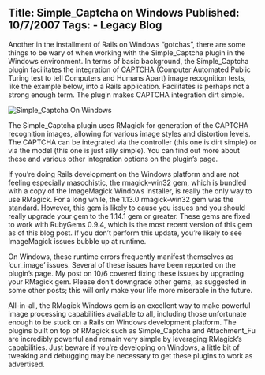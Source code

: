 Title: Simple_Captcha on Windows
Published: 10/7/2007
Tags:
    - Legacy Blog
---
Another in the installment of Rails on Windows “gotchas”, there are some things to be wary of when working with the Simple_Captcha plugin in the Windows environment. In terms of basic background, the Simple_Captcha plugin facilitates the integration of [CAPTCHA](https://en.wikipedia.org/wiki/CAPTCHA) (Computer Automated Public Turing test to tell Computers and Humans Apart) image recognition tests, like the example below, into a Rails application. Facilitates is perhaps not a strong enough term. The plugin makes CAPTCHA integration dirt simple.

![Simple_Captcha On Windows](https://s3.amazonaws.com/s3.beckshome.com/20071007-Simple-Captcha.PNG)

The Simple_Captcha plugin uses RMagick for generation of the CAPTCHA recognition images, allowing for various image styles and distortion levels. The CAPTCHA can be integrated via the controller (this one is dirt simple) or via the model (this one is just silly simple). You can find out more about these and various other integration options on the plugin’s page.

If you’re doing Rails development on the Windows platform and are not feeling especially masochistic, the rmagick-win32 gem, which is bundled with a copy of the ImageMagick Windows installer, is really the only way to use RMagick. For a long while, the 1.13.0 rmagick-win32 gem was the standard. However, this gem is likely to cause you issues and you should really upgrade your gem to the 1.14.1 gem or greater. These gems are fixed to work with RubyGems 0.9.4, which is the most recent version of this gem as of this blog post. If you don’t perform this update, you’re likely to see ImageMagick issues bubble up at runtime.

On Windows, these runtime errors frequently manifest themselves as ‘cur_image’ issues. Several of these issues have been reported on the plugin’s page. My post on 10/6 covered fixing these issues by upgrading your RMagick gem. Please don’t downgrade other gems, as suggested in some other posts; this will only make your life more miserable in the future.

All-in-all, the RMagick Windows gem is an excellent way to make powerful image processing capabilities available to all, including those unfortunate enough to be stuck on a Rails on Windows development platform. The plugins built on top of RMagick such as Simple_Captcha and Attachment_Fu are incredibly powerful and remain very simple by leveraging RMagick’s capabilities. Just beware if you’re developing on Windows, a little bit of tweaking and debugging may be necessary to get these plugins to work as advertised.